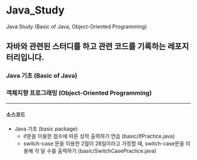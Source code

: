 # Java_Study
 Java Study (Basic of Java, Object-Oriented Programming)
<br>

## 자바와 관련된 스터디를 하고 관련 코드를 기록하는 레포지터리입니다.

### Java 기초 (Basic of Java)
### 객체지향 프로그래밍 (Object-Oriented Programming)
- - -

#### 소스코드
- Java 기초 (basic package)
    - if문을 이용한 점수에 따른 성적 출력하기 연습 (basic/IfPractice.java)
    - switch-case 문을 이용한 2월이 28일이라고 가정할 때, switch-case문을 이용해 각 달 수를 출력하기 (basic/SwitchCasePractice.java)